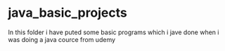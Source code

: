 # java_basic_projects
In this folder i have puted some basic programs which i jave done when i  was doing a java cource from udemy
